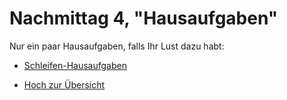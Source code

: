 # Nachmittag  4, "Hausaufgaben"

Nur ein paar Hausaufgaben, falls Ihr Lust dazu habt:

* [Schleifen-Hausaufgaben](07_01_Nachlese/README.md)


* [Hoch zur Übersicht](../README.md)


